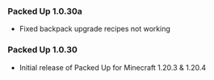 ### Packed Up 1.0.30a
- Fixed backpack upgrade recipes not working

### Packed Up 1.0.30
- Initial release of Packed Up for Minecraft 1.20.3 & 1.20.4
